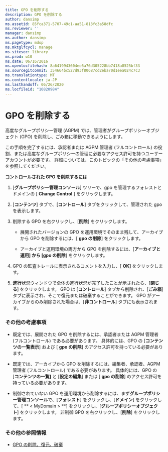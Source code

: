 ```yaml
---
title: GPO を削除する
description: GPO を削除する
author: dansimp
ms.assetid: 85fca371-5707-49c1-aa51-813fc3a58dfc
ms.reviewer: ''
manager: dansimp
ms.author: dansimp
ms.pagetype: mdop
ms.mktglfcycl: manage
ms.sitesec: library
ms.prod: w10
ms.date: 06/16/2016
ms.openlocfilehash: 8a6419943604ee5a76d305228bb7418a8525bf33
ms.sourcegitcommit: 354664bc527d93f80687cd2eba70d1eea024c7c3
ms.translationtype: MT
ms.contentlocale: ja-JP
ms.lasthandoff: 06/26/2020
ms.locfileid: "10820984"
---
```

# GPO を削除する


高度なグループポリシー管理 (AGPM) では、管理者がグループポリシーオブジェクト (GPO) を削除し、ごみ箱に移動できるようにします。

この手順を完了するには、承認者または AGPM 管理者 (フルコントロール) の役割、または高度なグループポリシーの管理に必要なアクセス許可を持つユーザーアカウントが必要です。 詳細については、このトピックの「その他の考慮事項」を参照してください。

**コントロールされた GPO を削除するには**

1.  [**グループポリシー管理コンソール**] ツリーで、gpo を管理するフォレストとドメインの [ **Change Control** ] をクリックします。

2.  [**コンテンツ**] タブで、[**コントロール**] タブをクリックして、管理された gpo を表示します。

3.  削除する GPO を右クリックし、[**削除**] をクリックします。

    -   展開されたバージョンの GPO を運用環境でそのまま残して、アーカイブから GPO を削除するには、[ **gpo の削除**] をクリックします。

    -   アーカイブと運用環境の両方から GPO を削除するには、[**アーカイブと運用] から [gpo の削除**] をクリックします。

4.  GPO の監査トレールに表示されるコメントを入力し、[ **OK]** をクリックします。

5.  **進行**状況ウィンドウで全体の進行状況が完了したことが示されたら、[**閉じる**] をクリックします。 GPO は [**コントロール**] タブから削除され、[**ごみ箱**] タブに表示され、そこで復元または破棄することができます。 GPO がアーカイブからのみ削除された場合は、[**非コントロール**] タブにも表示されます。

### その他の考慮事項

-   既定では、展開された GPO を削除するには、承認者または AGPM 管理者 (フルコントロール) である必要があります。 具体的には、GPO の [**コンテンツの一覧表示**] および [ **gpo の削除**] のアクセス許可を持っている必要があります。

-   既定では、アーカイブから GPO を削除するには、編集者、承認者、AGPM 管理者 (フルコントロール) である必要があります。 具体的には、GPO の [**コンテンツの一覧]** と [**設定の編集**] または [ **gpo の削除**] のアクセス許可を持っている必要があります。

-   制御されていない GPO を運用環境から削除するには、まず**グループポリシー管理コンソール**で、[**フォレスト**] をクリックし、[**ドメイン**] をクリックして、[ ** &lt; MyDomain &gt; **] をクリックし、[**グループポリシーオブジェクト**] をクリックします。 非制御 GPO を右クリックし、[**削除**] をクリックします。

### その他の参照情報

-   [GPO の削除、復元、破棄](deleting-restoring-or-destroying-a-gpo.md)

 

 






